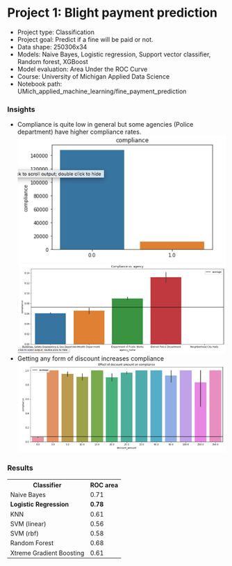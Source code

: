 <h1>Project 1: Blight payment prediction</h1>
<ul>
  <li>Project type: Classification</li>
  <li>Project goal: Predict if a fine will be paid or not.</li>
  <li>Data shape: 250306x34</li>
  <li>Models: Naive Bayes, Logistic regression, Support vector classifier, Random forest, XGBoost</li>
  <li>Model evaluation: Area Under the ROC Curve</li>
  <li>Course: University of Michigan Applied Data Science</li>
  <li>Notebook path: UMich_applied_machine_learning/fine_payment_prediction</li>
</ul>

<h3>Insights</h3>
<ul><li>Compliance is quite low in general but some agencies (Police department) have higher compliance rates.
  <img src="UMich_applied_machine_learning/fine_payment_prediction/compliance.png" alt="Compiance">
  <img src="UMich_applied_machine_learning/fine_payment_prediction/agency.png" alt="Compiance">
  </li>        
    <li>Getting any form of discount increases compliance</li>
  <img src="UMich_applied_machine_learning/fine_payment_prediction/effect_of_discount.png" alt="Compiance">
</ul>

<h3>Results</h3>
<table>
    <tr>
        <th>Classifier</th>
        <th>ROC area</th>
    </tr>
    <tr>
        <td>Naive Bayes</td>
        <td>0.71</td>
    </tr>
    <tr>
        <td><strong>Logistic Regression</strong></td>
        <td><strong>0.78</strong></td>
    </tr>
    <tr>
        <td>KNN</td>
        <td>0.61</td>
    </tr>
    <tr>
        <td>SVM (linear)</td>
        <td>0.56</td>
    </tr>
    <tr>
        <td>SVM (rbf)</td>
        <td>0.58</td>
    </tr>
    <tr>
        <td>Random Forest</td>
        <td>0.68</td>
    </tr>
    <tr>
        <td>Xtreme Gradient Boosting</td>
        <td>0.61</td>
    </tr>
</table>

